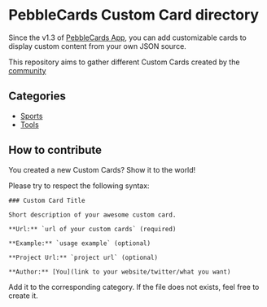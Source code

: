 PebbleCards Custom Card directory
=================================

Since the v1.3 of [PebbleCards App](http://keanulee.com/pebblecards/), you can add customizable cards to display custom content from your own JSON source.

This repository aims to gather different Custom Cards created by the [community](http://forums.getpebble.com/discussion/8525/watch-app-sdk2-pebble-cards-customizable-watch-screen-for-pebble/)

Categories
----------

- [Sports](Sports.md)
- [Tools](Tools.md)

How to contribute
-----------------

You created a new Custom Cards? Show it to the world!

Please try to respect the following syntax:

```no-highlight
### Custom Card Title

Short description of your awesome custom card.

**Url:** `url of your custom cards` (required)

**Example:** `usage example` (optional)

**Project Url:** `project url` (optional)

**Author:** [You](link to your website/twitter/what you want) 
```

Add it to the corresponding category. If the file does not exists, feel free to create it.
